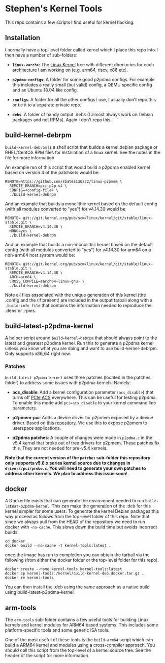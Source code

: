 # Stephen's Kernel Tools

This repo contains a few scripts I find useful for kernel hacking.

## Installation

I normally have a top-level folder called kernel which I place this
repo into. I then have a number of sub-folders:

+ **```linux-<arch>```**: The [Linux Kernel][1] tree with different
directories for each architecture I am working on (e.g. arm64, riscv,
x86 etc).

+ **```p2pdma-configs```**: A folder for some good p2pdma configs. For
example this includes a really small (but valid) config, a QEMU
specific config and an Ubuntu 18.04 like config.

+ **```configs```**: A folder for all the other configs I use, I usually
don't repo this or tie it to a separate private repo.

+ **```debs```**: A folder of handy output .debs (I almost always work
on Debian packages and not RPMs). Again I don't repo this.

## build-kernel-debrpm

```build-kernel-debrpm``` is a shell script that builds a kernel
debian package or RHEL/CentOS RPM files for installation of a linux
kernel. See the notes in the file for more information.

An example run of this script that would build a p2pdma enabled kernel
based on version 4 of the patchsets would be:
```
REMOTE=https://github.com/sbates130272/linux-p2pmem \
  REMOTE_BRANCH=pci-p2p-v4 \
  CONFIG=<config-file> \
  ./build-kernel-debrpm
```
And an example that builds a monolithic kernel based on the default
config (with all modules converted to "yes") for v4.14.30 would be:
```
REMOTE= git://git.kernel.org/pub/scm/linux/kernel/git/stable/linux-stable.git \
  REMOTE_BRANCH=v4.14.30 \
  MONO=yes \
  ./build-kernel-debrpm
```
And an example that builds a non-monolithic kernel based on the default
config (with all modules converted to "yes") for v4.14.30 for arm64 on
a non-arm64 host system would be:
```
REMOTE= git://git.kernel.org/pub/scm/linux/kernel/git/stable/linux-stable.git \
  REMOTE_BRANCH=v4.14.30 \
  ARCH=arm64 \
  CROSS_COMPILE=aarch64-linux-gnu- \
  ./build-kernel-debrpm
```
Note all files associated with the unique generation of this kernel
(the .config and the <path-file> (if present) are included in the
output tarball along with a ```.build-info file``` that contains the
information needed to reproduce the .debs or .rpms.

## build-latest-p2pdma-kernel

A helper script around ```build-kernel-debrpm``` that should always
point to the latest and greatest p2pdma kernel. Run this to generate a
p2pdma kernel unless you know what you are doing and want to use
build-kernel-debrpm. Only supports x86_64 right now.

### Patches

```build-latest-p2pdma-kernel``` uses three patches (located in the
patches folder) to address some issues with p2pdma kernels. Namely:

+ **acs_disable**: Add a kernel configuration parameter
(```acs_disable```) that turns off [PCIe ACS][2] everywhere. This can
be useful for testing p2pdma. To enable this mode add
```pci=acs_disable``` to your kernel command line parameters.

+ **p2pmem-pci**: Adds a device driver for p2pmem exposed by a device
driver. Based on [this repository][3]. We use this to expose p2pmem to
userspace applications.

+ **p2pdma patches**: A couple of changes were made in ```p2pdma.c```
in the v5.4 kernel that broke out of tree drivers for p2pmem. These
patches fix this. They are not needed for pre-v5.4 kernels.

**Note that the current version of the ```patches``` sub-folder this
repository only supports v5.6.x series kernel source due to changes in
```drivers/pci/probe.c```. You will need to generate your own patches
to address other kernels. We plan to address this issue soon!**

## docker

A Dockerfile exists that can generate the enviromnent needed to run
```build-latest-p2pdma-kernel```. This can make the generation of the
.deb for this kernel simpler for some users. To generate the kernel
Debian packages this way proceed as follows from the top-level folder
of this repo. Note that since we always pull from the HEAD of the
repository we need to run docker with ```-no-cache```. This slows down
the build time but avoids incorrect builds.
```
cd docker
docker build --no-cache -t kernel-tools:latest .
```
once the image has run to completion you can obtain the tarball via
the following (from either the docker folder or the top-level folder
for this repo).
```
docker create --name kernel-tools kernel-tools:latest
docker cp kernel-tools:/kernel/build-kernel-deb.docker.tar.gz .
docker rm kernel-tools
```
You can then install the .deb using the same approach as a native
build using build-latest-p2pdma-kernel.

## arm-tools

The ```arm-tools``` sub-folder contains a few useful tools for
building Linux kernels and kernel modules for ARM64 based
systems. This includes some platform-specific tools and some generic
ISA tools.

One of the most useful of these tools is the ```build-arm64``` script
which can build a ARM64 kernel and modules using a cross-compiler
approach. You should call this script from the top-level of a kernel
source tree. See the header of the script for more information.

[1]: https://www.kernel.org/
[2]: http://www.intel.com/content/www/us/en/pci-express/pci-sig-sr-iov-primer-sr-iov-technology-paper.html
[3]: https://github.com/Eideticom/p2pmem-pci
